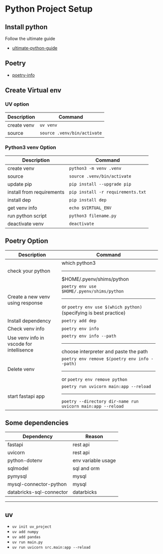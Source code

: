 # Python Project Setup

## Install python

Follow the ultimate guide

- [ultimate-python-guide](./ultimate-guide.md)

## Poetry

- [poetry-info](./poetry/poetry.md)

## Create Virtual env

### UV option

| Description | Command |
|---------|----------|
| create venv | `uv venv` |
| source | `source .venv/bin/activate` |

### Python3 venv Option

| Description | Command |
|---------|----------|
| create venv | `python3 -m venv .venv` |
| source | `source .venv/bin/activate` |
| update pip | `pip install --upgrade pip` |
| install from requirements | `pip install -r requirements.txt` |
| install dep | `pip install dep` |
| get venv info | `echo $VIRTUAL_ENV` |
| run python script | `python3 filename.py` |
| deactivate venv | `deactivate` |

## Poetry Option

| Description | Command |
|---------|----------|
| check your python | which python3 <hr> $HOME/.pyenv/shims/python|
| Create a new venv using response | `poetry env use $HOME/.pyenv/shims/python`  <hr/> or `poetry env use $(which python)` (specifying is best practice) |
| Install dependency | `poetry add dep` |
| Check venv info | `poetry env info` |
| Use venv info in vscode for intellisence | `poetry env info --path` <hr/> choose interpreter and paste the path |
| Delete venv | `poetry env remove $(poetry env info --path)` <hr/> or `poetry env remove python`  |
| start fastapi app | `poetry run uvicorn main:app --reload`<hr/> `poetry --directory dir-name run uvicorn main:app --reload` |

## Some dependencies

| Dependency | Reason |
|---------|----------|
| fastapi | rest api |
| uvicorn | rest api |
| python-dotenv | env variable usage |
| sqlmodel | sql and orm|
| pymysql | mysql |
| mysql-connector-python | mysql |
| databricks-sql-connector | datarbicks |

--------------------------------

## uv

- `uv init uv_project`
- `uv add numpy`
- `uv add pandas`
- `uv run main.py`
- `uv run uvicorn src.main:app --reload`
